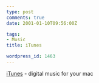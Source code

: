 ```yaml
---
type: post
comments: true
date: 2001-01-10T09:56:00Z

tags:
- Music
title: iTunes

wordpress_id: 1463
---
```


[iTunes](http://www.apple.com/itunes/) - digital music for your mac
